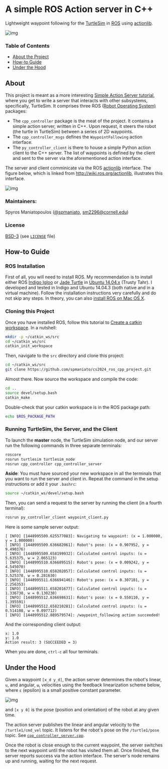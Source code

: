 # A simple ROS Action server in C++

Lightweight waypoint following for the [TurtleSim](http://wiki.ros.org/turtlesim) 
in [ROS](http://www.ros.org/) using [actionlib](http://wiki.ros.org/actionlib).

![img](https://dl.dropboxusercontent.com/u/43993203/waypoint_following.png)

### Table of Contents

* [About the Project](https://github.com/spmaniato/cs2024_ros_cpp_project#about)
* [How-to Guide](https://github.com/spmaniato/cs2024_ros_cpp_project#how-to-guide)
* [Under the Hood](https://github.com/spmaniato/cs2024_ros_cpp_project#under-the-hood)

## About

This project is meant as a more interesting 
[Simple Action Server tutorial](http://wiki.ros.org/actionlib_tutorials/Tutorials/SimpleActionServer%28ExecuteCallbackMethod%29), 
where you get to write a server that interacts with other subsystems, specifically, TurtleSim.
It comprises three ROS ([Robot Operating System)](http://wiki.ros.org/) packages:

* The `cpp_controller` package is the meat of the project.
It contains a simple action server, written in C++. 
Upon request, it steers the robot (the turtle in TurtleSim) between a series of 2D waypoints.
* The `cpp_controller_msgs` defines the `WaypointFollowing` action interface.
* The `py_controller_client` is there to house a simple Python action client to the C++ server.
The list of waypoints is defined by the client and sent to the server via the aforementioned action interface.

The server and client comminicate via the ROS [actionlib](http://wiki.ros.org/actionlib) interface.
The figure below, which is linked from http://wiki.ros.org/actionlib, illustrates this interface.

![img](http://wiki.ros.org/actionlib?action=AttachFile&do=get&target=client_server_interaction.png)

### Maintainers:

Spyros Maniatopoulos ([@spmaniato](https://github.com/spmaniato), sm2296@cornell.edu)

### License

[BSD-3](http://opensource.org/licenses/BSD-3-Clause) (see [`LICENSE`](https://github.com/spmaniato/cs2024_ros_cpp_project/blob/master/LICENSE) file)

## How-to Guide

### ROS Installation

First of all, you will need to install ROS.
My recommendation is to install either 
ROS [Indigo Igloo](http://wiki.ros.org/indigo/Installation/Ubuntu) or 
[Jade Turtle](http://wiki.ros.org/jade/Installation/Ubuntu) in 
[Ubuntu 14.04.x](http://releases.ubuntu.com/trusty/) (Trusty Tahr).
I developed and tested in Indigo and Ubuntu 14.04.3 (both native and in a virtual machine).
Follow the installation instructions very carefully and do not skip any steps.
In theory, you can also [install ROS on Mac OS X](https://github.com/mikepurvis/ros-install-osx).

### Cloning this Project

Once you have installed ROS, follow this tutorial to 
[Create a catkin workspace](http://wiki.ros.org/catkin/Tutorials/create_a_workspace).
In a nutshell:
```bash
mkdir -p ~/catkin_ws/src
cd ~/catkin_ws/src
catkin_init_workspace
```

Then, navigate to the `src` directory and clone this project:
```bash
cd ~/catkin_ws/src
git clone https://github.com/spmaniato/cs2024_ros_cpp_project.git
```

Almost there. Now source the workspace and compile the code:
```bash
cd ..
source devel/setup.bash
catkin_make
```

Double-check that your catkin workspace is in the ROS package path:
```bash
echo $ROS_PACKAGE_PATH
```

### Running TurtleSim, the Server, and the Client

To launch the **master** node, the TurtleSim simulation node, 
and our server run the following commands in three separate terminals:
```bash
roscore
rosrun turtlesim turtlesim_node
rosrun cpp_controller cpp_controller_server
```

**Aside**: You must have sourced your new workspace in all the terminals 
that you want to run the server and client in. 
Repeat the command in the setup instructions or add it your `.bashrc`:
```bash
source ~/catkin_ws/devel/setup.bash
```

Then, you can send a request to the server by running the client (in a fourth terminal):
```bash
rosrun py_controller_client waypoint_client.py
```

Here is some sample server output:
```
[ INFO] [1448995509.625577083]: Navigating to waypoint: (x = 1.000000, y = 1.000000)
[ INFO] [1448995509.636682061]: Robot's pose: (x = 0.907952, y = 9.490376)
[ INFO] [1448995509.658199932]: Calculated control inputs: (u = 5.635375, w = 2.065123)
[ INFO] [1448995510.636689515]: Robot's pose: (x = 0.009242, y = 4.545070)
[ INFO] [1448995510.658202057]: Calculated control inputs: (u = 3.525378, w = 0.281630)
[ INFO] [1448995511.636694146]: Robot's pose: (x = 0.307181, y = 2.256353)
[ INFO] [1448995511.658201677]: Calculated control inputs: (u = 1.336730, w = 0.130230)
[ INFO] [1448995512.636698631]: Robot's pose: (x = 0.550110, y = 1.395591)
[ INFO] [1448995512.658210281]: Calculated control inputs: (u = 0.514108, w = 0.097712)
[ INFO] [1448995512.889579574]: /waypoint_following action succeeded!
```

And the corresponding client output:
```
x: 1.0
y: 1.0
Action result: 3 (SUCCEEDED = 3)
```

When you are done, `ctrl-c` all four terminals.

## Under the Hood

Given a waypoint `[x_d y_d]`, the action server determines the robot's linear, `u`, 
and angular, `ω`, velocities using the feedback linearization scheme below, 
where `ε` (epsilon) is a small positive constant parameter.

![img](https://dl.dropboxusercontent.com/u/43993203/feedback_linearization.png)

and `[x y θ]` is the pose (position and orientation) of the robot at any given time. 

The action server publishes the linear and angular velocity to the `/turtle1/cmd_vel` topic.
It listens for the robot's pose on the `/turtle1/pose` topic. See [`cpp_controller_server.cpp`](https://github.com/spmaniato/cs2024_ros_cpp_project/blob/master/cpp_controller/src/cpp_controller_server.cpp).

Once the robot is close enough to the current waypoint, the server 
switches to the next waypoint until the robot has visited them all.
Once finished, the server reports success via the action interface.
The server's node remains up and running, waiting for the next request.
